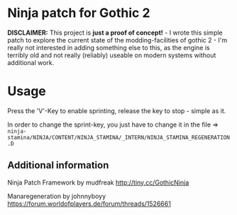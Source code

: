 # Ninja patch for Gothic 2

**DISCLAIMER:** This project is **just a proof of concept!** - I wrote this simple patch to explore the current state of the modding-facilities of gothic 2 - I'm really not interested in adding something else to this, as the engine is terribly old and not really (reliably) useable on modern systems without additional work.

# Usage
Press the 'V'-Key to enable sprinting, release the key to stop - simple as it.

In order to change the sprint-key, you just have to change it in the file => 
``ninja-stamina/NINJA/CONTENT/NINJA_STAMINA/_INTERN/NINJA_STAMINA_REGENERATION.D``

## Additional information
Ninja Patch Framework by mudfreak
http://tiny.cc/GothicNinja

Manaregeneration by johnnyboyy
https://forum.worldofplayers.de/forum/threads/1526661
